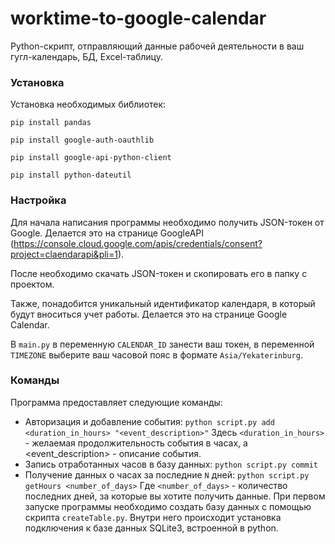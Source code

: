 # worktime-to-google-calendar
Python-скрипт, отправляющий данные рабочей деятельности в ваш гугл-календарь, БД, Excel-таблицу.

### Установка
Установка необходимых библиотек:

`pip install pandas`

`pip install google-auth-oauthlib`

`pip install google-api-python-client`

`pip install python-dateutil`

### Настройка
Для начала написания программы необходимо получить JSON-токен от Google. Делается это на странице GoogleAPI (https://console.cloud.google.com/apis/credentials/consent?project=claendarapi&pli=1).

После необходимо скачать JSON-токен и скопировать его в папку с проектом.

Также, понадобится уникальный идентификатор календаря, в который будут вноситься учет работы. Делается это на странице Google Calendar.

В ```main.py``` в переменную `CALENDAR_ID` занести ваш токен, в переменной `TIMEZONE` выберите ваш часовой пояс в формате `Asia/Yekaterinburg`.


### Команды
Программа предоставляет следующие команды:
- Авторизация и добавление события:
`python script.py add <duration_in_hours> "<event_description>"`
Здесь `<duration_in_hours>` - желаемая продолжительность события в часах, а <event_description> - описание события.
- Запись отработанных часов в базу данных:
`python script.py commit`
- Получение данных о часах за последние `N` дней:
`python script.py getHours <number_of_days>`
Где `<number_of_days>` - количество последних дней, за которые вы хотите получить данные.
При первом запуске программы необходимо создать базу данных с помощью скрипта `createTable.py`. Внутри него происходит установка подключения к базе данных SQLite3, встроенной в python. 
